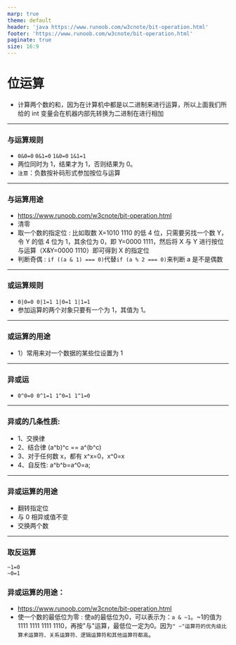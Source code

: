 ```yaml
---
marp: true
theme: default
header: 'java https://www.runoob.com/w3cnote/bit-operation.html'
footer: 'https://www.runoob.com/w3cnote/bit-operation.html'
paginate: true
size: 16:9
---
```


# 位运算

- 计算两个数的和，因为在计算机中都是以二进制来进行运算，所以上面我们所给的 int 变量会在机器内部先转换为二进制在进行相加

---

### 与运算规则

- `0&0=0` `0&1=0` `1&0=0` `1&1=1`
- 两位同时为 1，结果才为 1，否则结果为 0。
- `注意`：负数按补码形式参加按位与运算

---

### 与运算用途

- https://www.runoob.com/w3cnote/bit-operation.html
- 清零
- 取一个数的指定位 : 比如取数 X=1010 1110 的低 4 位，只需要另找一个数 Y，令 Y 的低 4 位为 1，其余位为 0，即 Y=0000 1111，然后将 X 与 Y 进行按位与运算（X&Y=0000 1110）即可得到 X 的指定位
- 判断奇偶 : `if ((a & 1) === 0)`代替`if (a % 2 === 0)`来判断 a 是不是偶数

---

### 或运算规则

- `0|0=0 0|1=1 1|0=1 1|1=1`
- 参加运算的两个对象只要有一个为 1，其值为 1。

---

### 或运算的用途

- 1）常用来对一个数据的某些位设置为 1

---

### 异或运

- `0^0=0 0^1=1 1^0=1 1^1=0`

---

### 异或的几条性质:

- 1、交换律
- 2、结合律 (a^b)^c == a^(b^c)
- 3、对于任何数 x，都有 x^x=0，x^0=x
- 4、自反性: a^b^b=a^0=a;

---

### 异或运算的用途

- 翻转指定位
- 与 0 相异或值不变
- 交换两个数

---

### 取反运算

```
~1=0
~0=1
```
### 异或运算的用途：
- https://www.runoob.com/w3cnote/bit-operation.html
- 使一个数的最低位为零 : 使a的最低位为0，可以表示为：`a & ~1`。~1的值为 1111 1111 1111 1110，再按"与"运算，最低位一定为0。因为`" ~"运算符的优先级比算术运算符、关系运算符、逻辑运算符和其他运算符都高`。